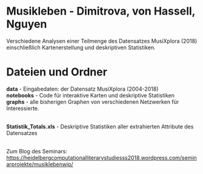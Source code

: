 # Musikleben - Dimitrova, von Hassell, Nguyen
Verschiedene Analysen einer Teilmenge des Datensatzes MusiXplora (2018) einschließlich Kartenerstellung und deskriptiven Statistiken.

# Dateien und Ordner
**data** -  Eingabedaten: der Datensatz MusiXplora (2004-2018)
<br/>**notebooks** - Code für interaktive Karten und deskriptive Statistiken
<br/>**graphs** - alle bisherigen Graphen von verschiedenen Netzwerken für Interessierte.

<br/>**Statistik_Totals.xls** - Deskriptive Statistiken aller extrahierten Attribute des Datensatzes

<br/> Zum Blog des Seminars: https://heidelbergcomputationalliterarystudiesss2018.wordpress.com/seminarprojekte/musiklebenwip/

